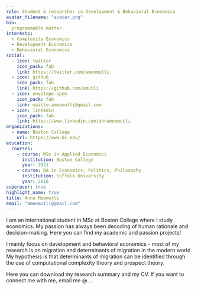 ```yaml
---
role: Student & researcher in Development & Behavioral Economics
avatar_filename: "avatar.png"
bio: 
  programmable matter.
interests:
  - Complexity Economics
  - Development Economics
  - Behavioral Economics
social:
  - icon: twitter
    icon_pack: fab
    link: https://twitter.com/ameomutli
  - icon: github
    icon_pack: fab
    link: https://github.com/amutli
  - icon: envelope-open
    icon_pack: fab
    link: mailto:ameomutli@gmail.com
  - icon: linkedin
    icon_pack: fab
    link: https://www.linkedin.com/annameomutli
organizations:
  - name: Boston College
    url: https://www.bc.edu/
education:
  courses:
    - course: MSc in Applied Economics
      institution: Boston College
      year: 2021
    - course: BA in Economics, Politics, Philosophy
      institution: Suffolk University
      year: 2016
superuser: true
highlight_name: true
title: Anna Meomutli
email: "ameomutli@gmail.com"
---
```

I am an international student in MSc at Boston College where I study economics. My passion has always been decoding of human rationale and decision-making. Here you can find my academic and passion projects! 

I mainly focus on development and behavioral economics - most of my research is on migration and determinants of migration in the modern world. My hypothesis is that determinants of migration can be identified through the use of computational complexity theory and prospect theory.

Here you can download my research summary and my CV. If you want to connect me with me, email me @ ...

